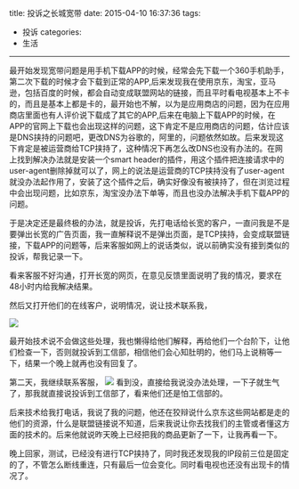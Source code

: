 title: 投诉之长城宽带
date: 2015-04-10 16:37:36
tags:
- 投诉
categories:
- 生活
---

最开始发现宽带问题是用手机下载APP的时候，经常会先下载一个360手机助手，第二次下载的时候才会下载到正常的APP,后来发现我在使用京东，淘宝，亚马逊，包括百度的时候，都会自动变成联盟网站的链接，而且平时看电视基本上不卡的，而且是基本上都是卡的，最开始也不解，以为是应用商店的问题，因为在应用商店里面也有人评价说下载成了其它的APP,后来在电脑上下载APP的时候，在APP的官网上下载也会出现这样的问题，这下肯定不是应用商店的问题，估计应该是DNS挟持的问题吧，更改DNS为谷歌的，阿里的，问题依然如故。后来发现这下肯定是被运营商给TCP挟持了，这种情况下再怎么改DNS也没有办法的。<!-- more -->在网上找到解决办法就是安装一个smart header的插件，用这个插件把连接请求中的user-agent删除掉就可以了，网上的说法是运营商的TCP挟持没有了user-agent就没办法起作用了，安装了这个插件之后，确实好像没有被挟持了，但在浏览过程中会出现问题，比如京东，淘宝没办法下单等，而且也没办法解决手机下载APP的问题。

于是决定还是最终极的办法，就是投诉，先打电话给长宽的客户，一直问我是不是要弹出长宽的广告页面，我一直解释说不是弹出页面，是TCP挟持，会变成联盟链接，下载APP的问题等，后来客服如网上的说话类似，说以前确实没有接到类似的投诉，帮我记录一下。

看来客服不好沟通，打开长宽的网页，在意见反馈里面说明了我的情况，要求在48小时内给我解决结果。

然后又打开他们的在线客户，说明情况，说让技术联系我，

![](http://7te946.com1.z0.glb.clouddn.com/tousu/cc1.png)

最开始技术说不会做这些处理，我也懒得给他们解释，再给他们一个台阶下，让他们检查一下，否则就投诉到工信部，相信他们会心知肚明的，他们马上说稍等一下，结果一个晚上就再也没有回复了。

第二天，我继续联系客服，
![](http://7te946.com1.z0.glb.clouddn.com/tousu/cc2.png)
看到没，直接给我说没办法处理，一下子就生气了，那我就直接说投诉到工信部了，看来他们还是怕工信部的。

后来技术给我打电话，我说了我的问题，他还在狡辩说什么京东这些网站都是走的他们的资源，什么是联盟链接说不知道，后来我说让你去找我们的主管或者懂这方面的技术的。后来他就说昨天晚上已经把我的商品更新了一下，让我再看一下。

晚上回家，测试，已经没有进行TCP挟持了，同时我还发现我的IP段前三位是固定的了，不管怎么断线重连，只有最后一位会变化。同时看电视也还没有出现卡的情况了。
